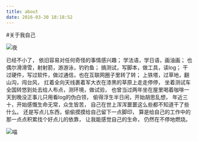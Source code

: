 ```yaml
---
title: about
date: 2016-03-30 18:18:52
---
```


#关于我自己


![夜](http://7xsfv0.com1.z0.glb.clouddn.com/%E5%A4%9C.jpg)

已经不小了，
依旧容易对任何奇怪的事情感兴趣；
学法语，学日语，画油画；
也偶尔滑滑雪，射射箭，游游泳，钓钓鱼；
搞测试，写脚本，做工具，读log；
干过硬件，写过软件，做过通信，也在互联网圈子里转了转；
上铁塔，过草地，翻山沟，闯台风，
扛着全向天线裹着军大衣在漆黑的草原上走走停停，
坐着测试车全国转悠到处去给人布点，测环境，做试验，
也曾当过两年坐在屋里喝着咖啡一天到晚没正事儿只用看log的伪白领，
偷得浮生半日闲，开始胡思乱想，
年近三十，开始感慨生命无常，众生皆苦，
自己在世上浑浑噩噩这么些都不知道干了些什么。
还是写点儿东西，偷偷摸摸给自己留下一点脚印，
算是给自己的工作中的那一点点积累找个好点儿的依靠，
让我能感觉自己的生命，
仍然在不停地燃烧。

![喵](http://7xsfv0.com1.z0.glb.clouddn.com/%E6%9D%8E%E5%B0%8F%E8%B1%B9.jpg)